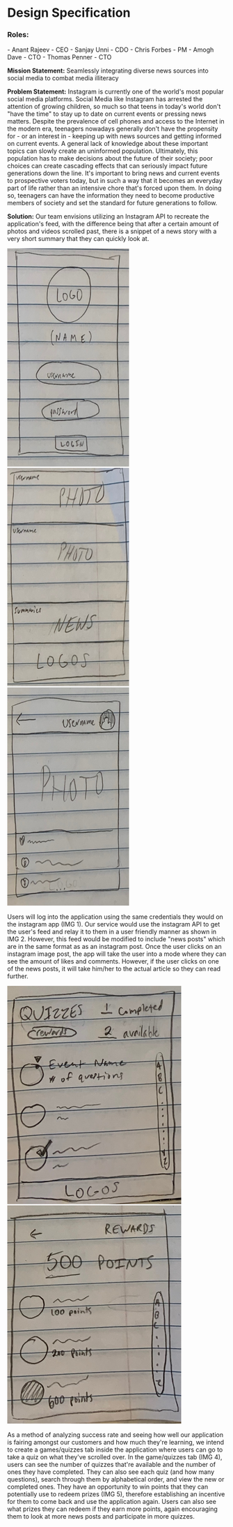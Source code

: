 # Design Specification

<h3>Roles:</h3>
- Anant Rajeev - CEO
- Sanjay Unni - CDO
- Chris Forbes - PM 
- Amogh Dave - CTO
- Thomas Penner - CTO

<b>Mission Statement:</b> Seamlessly integrating diverse news sources into social media to combat media illiteracy

<b>Problem Statement:</b> Instagram is currently one of the world's most popular social media platforms. Social Media like Instagram has arrested the attention of growing children, so much so that teens in today's world don't "have the time" to stay up to date on current events or pressing news matters. Despite the prevalence of cell phones and access to the Internet in the modern era, teenagers nowadays generally don't have the propensity for - or an interest in - keeping up with news sources and getting informed on current events. A general lack of knowledge about these important topics can slowly create an uninformed population. Ultimately, this population has to make decisions about the future of their society; poor choices can create cascading effects that can seriously impact future generations down the line. It's important to bring news and current events to prospective voters today, but in such a way that it becomes an everyday part of life rather than an intensive chore that's forced upon them. In doing so, teenagers can have the information they need to become productive members of society and set the standard for future generations to follow.

<b>Solution:</b> Our team envisions utilizing an Instagram API to recreate the application's feed, with the difference being that after a certain amount of photos and videos scrolled past, there is a snippet of a news story with a very short summary that they can quickly look at. 

<img src="./images/login.jpeg" alt="login" width="280" height="500"> <img src="./images/feed.jpeg" alt="feed" width="280" height="500"> <img src="./images/individualpost.jpeg" alt="individual post" width="280" height="500">

Users will log into the application using the same credentials they would on the instagram app (IMG 1). Our service would use the instagram API to get the user's feed and relay it to them in a user friendly manner as shown in IMG 2. However, this feed would be modified to include "news posts" which are in the same format as as an instagram post. Once the user clicks on an instagram image post, the app will take the user into a mode where they can see the amount of likes and comments. However, if the user clicks on one of the news posts, it will take him/her to the actual article so they can read further. 

<img src="./images/quiztab.jpeg" alt="quiz tab" width="400" height="500"> <img src="./images/rewards.jpeg" alt="rewards" width="400" height="500"> 


As a method of analyzing success rate and seeing how well our application is fairing amongst our customers and how much they're learning, we intend to create a games/quizzes tab inside the application where users can go to take a quiz on what they've scrolled over. In the game/quizzes tab (IMG 4), users can see the number of quizzes that're available and the number of ones they have completed. They can also see each quiz (and how many questions), search through them by alphabetical order, and view the new or completed ones. They have an opportunity to win points that they can potentially use to redeem prizes (IMG 5), therefore establishing an incentive for them to come back and use the application again. Users can also see what prizes they can redeem if they earn more points, again encouraging them to look at more news posts and participate in more quizzes.
